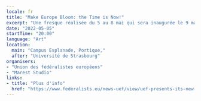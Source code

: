 ```yaml
---
locale: fr
title: "Make Europe Bloom: the Time is Now!"
excerpt: "Une fresque réalisée du 5 au 8 mai qui sera inaugurée le 9 mai 2022. Elle reflète les sentiments des Européens à partir d'enquêtes en ligne, pour souligner l’importance de la Conférence sur l’avenir de l’Europe et la mobilisation des citoyens."
date: "2022-05-05"
startTime: "20:00"
language: "Art"
location:
  main: "Campus Esplanade, Portique,"
  after: "Université de Strasbourg"
organisers:
- "Union des fédéralistes européens"
- "Marest Studio"
links:
- title: "Plus d'info"
  href: "https://www.federalists.eu/news-uef/view/uef-presents-its-new-project-make-europe-bloom-the-time-is-now"
---
```

